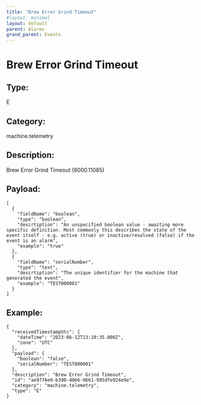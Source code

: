 ```yaml
---
title: "Brew Error Grind Timeout"
#layout: minimal
layout: default
parent: Alarms
grand_parent: Events
---
```


# Brew Error Grind Timeout

## Type:

E

## Category:

machine.telemetry

## Description: 

Brew Error Grind Timeout (8000.11085)

## Payload:

```
[
  {
    "fieldName": "boolean",
    "type": "boolean",
    "descrtiption": "An unspecified boolean value - awaiting more specific definition. Most commonly this describes the state of the event itself - e.g. active (true) or inactive/resolved (false) if the event is an alarm",
    "example": "true"
  },
  {
    "fieldName": "serialNumber",
    "type": "text",
    "descrtiption": "The unique identifier for the machine that generated the event",
    "example": "TEST000001"
  }
]
```

## Example:

```
{
  "receivedTimestampUtc": {
    "dateTime": "2023-06-12T13:10:35.000Z",
    "zone": "UTC"
  },
  "payload": {
    "boolean": "false",
    "serialNumber": "TEST000001"
  },
  "description": "Brew Error Grind Timeout",
  "id": "ae9776e9-b390-4066-9661-995dfe924e9e",
  "category": "machine.telemetry",
  "type": "E"
}
```
